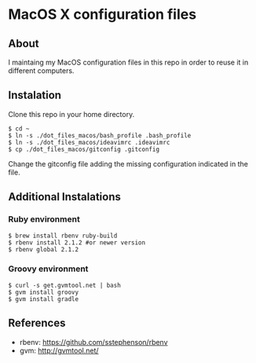MacOS X configuration files
===========================

About
-----

I maintaing my MacOS configuration files in this repo in order to reuse it in different computers.

Instalation
-----------

Clone this repo in your home directory.

    $ cd ~
    $ ln -s ./dot_files_macos/bash_profile .bash_profile
    $ ln -s ./dot_files_macos/ideavimrc .ideavimrc
    $ cp ./dot_files_macos/gitconfig .gitconfig

Change the gitconfig file adding the missing configuration indicated in the file.

Additional Instalations
-----------------------

### Ruby environment

    $ brew install rbenv ruby-build
    $ rbenv install 2.1.2 #or newer version
    $ rbenv global 2.1.2

### Groovy environment

    $ curl -s get.gvmtool.net | bash
    $ gvm install groovy
    $ gvm install gradle

References
----------

* rbenv: https://github.com/sstephenson/rbenv
* gvm: http://gvmtool.net/
